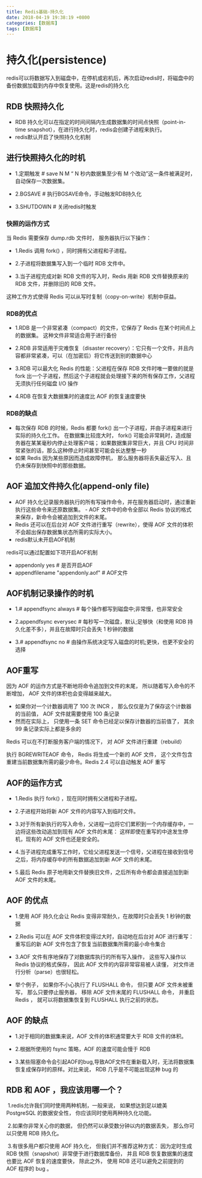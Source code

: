 ```yaml
---
title: Redis基础-持久化
date: 2018-04-19 19:38:19 +0800
categories: [数据库]
tags: [数据库]
---
```

# 持久化(persistence)

redis可以将数据写入到磁盘中，在停机或宕机后，再次启动redis时，将磁盘中的备份数据加载到内存中恢复使用。这是redis的持久化

## RDB 快照持久化

- RDB 持久化可以在指定的时间间隔内生成数据集的时间点快照（point-in-time snapshot），在进行持久化时，redis会创建子进程来执行。
- redis默认开启了快照持久化机制

## 进行快照持久化的时机

- 1.定期触发  # save N M  “ N 秒内数据集至少有 M 个改动”这一条件被满足时， 自动保存一次数据集。

- 2.BGSAVE    # 执行BGSAVE命令，手动触发RDB持久化

- 3.SHUTDOWN  # 关闭redis时触发

### 快照的运作方式

当 Redis 需要保存 dump.rdb 文件时， 服务器执行以下操作：

- 1.Redis 调用 fork() ，同时拥有父进程和子进程。

- 2.子进程将数据集写入到一个临时 RDB 文件中。

- 3.当子进程完成对新 RDB 文件的写入时，Redis 用新 RDB 文件替换原来的 RDB 文件，并删除旧的 RDB 文件。

这种工作方式使得 Redis 可以从写时复制（copy-on-write）机制中获益。

### RDB的优点

- 1.RDB 是一个非常紧凑（compact）的文件，它保存了 Redis 在某个时间点上的数据集。 这种文件非常适合用于进行备份

- 2.RDB 非常适用于灾难恢复（disaster recovery）：它只有一个文件，并且内容都非常紧凑，可以（在加密后）将它传送到别的数据中心

- 3.RDB 可以最大化 Redis 的性能：父进程在保存 RDB 文件时唯一要做的就是 fork 出一个子进程，然后这个子进程就会处理接下来的所有保存工作，父进程无须执行任何磁盘 I/O 操作

- 4.RDB 在恢复大数据集时的速度比 AOF 的恢复速度要快

### RDB的缺点

- 每次保存 RDB 的时候，Redis 都要 fork() 出一个子进程，并由子进程来进行实际的持久化工作。 在数据集比较庞大时， fork() 可能会非常耗时，造成服务器在某某毫秒内停止处理客户端； 如果数据集非常巨大，并且 CPU 时间非常紧张的话，那么这种停止时间甚至可能会长达整整一秒
- 如果 Redis 因为某些原因而造成故障停机， 那么服务器将丢失最近写入、且仍未保存到快照中的那些数据。

## AOF 追加文件持久化(append-only file)

 - AOF 持久化记录服务器执行的所有写操作命令，并在服务器启动时，通过重新执行这些命令来还原数据集。 - AOF 文件中的命令全部以 Redis 协议的格式来保存，新命令会被追加到文件的末尾。 
- Redis 还可以在后台对 AOF 文件进行重写（rewrite），使得 AOF 文件的体积不会超出保存数据集状态所需的实际大小。
- redis默认未开启AOF机制

redis可以通过配置如下项开启AOF机制

- appendonly yes  # 是否开启AOF
- appendfilename "appendonly.aof"  # AOF文件

## AOF机制记录操作的时机

- 1.# appendfsync always  # 每个操作都写到磁盘中;非常慢，也非常安全

- 2.appendfsync everysec  # 每秒写一次磁盘，默认;足够快（和使用 RDB 持久化差不多），并且在故障时只会丢失 1 秒钟的数据

- 3.# appendfsync no  # 由操作系统决定写入磁盘的时机;更快，也更不安全的选择

## AOF重写

因为 AOF 的运作方式是不断地将命令追加到文件的末尾， 所以随着写入命令的不断增加， AOF 文件的体积也会变得越来越大。

- 如果你对一个计数器调用了 100 次 INCR ， 那么仅仅是为了保存这个计数器的当前值， AOF 文件就需要使用 100 条记录
- 然而在实际上， 只使用一条 SET 命令已经足以保存计数器的当前值了， 其余 99 条记录实际上都是多余的

Redis 可以在不打断服务客户端的情况下， 对 AOF 文件进行重建（rebuild）

执行 BGREWRITEAOF 命令， Redis 将生成一个新的 AOF 文件， 这个文件包含重建当前数据集所需的最少命令。Redis 2.4 可以自动触发 AOF 重写

## AOF的运作方式

- 1.Redis 执行 fork() ，现在同时拥有父进程和子进程。

- 2.子进程开始将新 AOF 文件的内容写入到临时文件。

- 3.对于所有新执行的写入命令，父进程一边将它们累积到一个内存缓存中，一边将这些改动追加到现有 AOF 文件的末尾： 这样即使在重写的中途发生停机，现有的 AOF 文件也还是安全的。

- 4.当子进程完成重写工作时，它给父进程发送一个信号，父进程在接收到信号之后，将内存缓存中的所有数据追加到新 AOF 文件的末尾。

- 5.最后 Redis 原子地用新文件替换旧文件，之后所有命令都会直接追加到新 AOF 文件的末尾。

## AOF 的优点

- 1.使用 AOF 持久化会让 Redis 变得非常耐久，在故障时只会丢失 1 秒钟的数据

- 2.Redis 可以在 AOF 文件体积变得过大时，自动地在后台对 AOF 进行重写： 重写后的新 AOF 文件包含了恢复当前数据集所需的最小命令集合

- 3.AOF 文件有序地保存了对数据库执行的所有写入操作， 这些写入操作以 Redis 协议的格式保存， 因此 AOF 文件的内容非常容易被人读懂， 对文件进行分析（parse）也很轻松。

- 举个例子， 如果你不小心执行了 FLUSHALL 命令， 但只要 AOF 文件未被重写， 那么只要停止服务器， 移除 AOF 文件末尾的 FLUSHALL 命令， 并重启 Redis ， 就可以将数据集恢复到 FLUSHALL 执行之前的状态。

## AOF 的缺点

- 1.对于相同的数据集来说，AOF 文件的体积通常要大于 RDB 文件的体积。

- 2.根据所使用的 fsync 策略，AOF 的速度可能会慢于 RDB

- 3.某些阻塞命令会引起AOF的bug,导致AOF文件在重新载入时，无法将数据集恢复成保存时的原样。对比来说， RDB 几乎是不可能出现这种 bug 的

## RDB 和 AOF ，我应该用哪一个？

​    1.redis允许我们同时使用两种机制，一般来说， 如果想达到足以媲美 PostgreSQL 的数据安全性， 你应该同时使用两种持久化功能。

​    2.如果你非常关心你的数据， 但仍然可以承受数分钟以内的数据丢失， 那么你可以只使用 RDB 持久化。

​    3.有很多用户都只使用 AOF 持久化， 但我们并不推荐这种方式： 因为定时生成 RDB 快照（snapshot）非常便于进行数据库备份， 并且 RDB 恢复数据集的速度也要比 AOF 恢复的速度要快， 除此之外， 使用 RDB 还可以避免之前提到的 AOF 程序的 bug 。